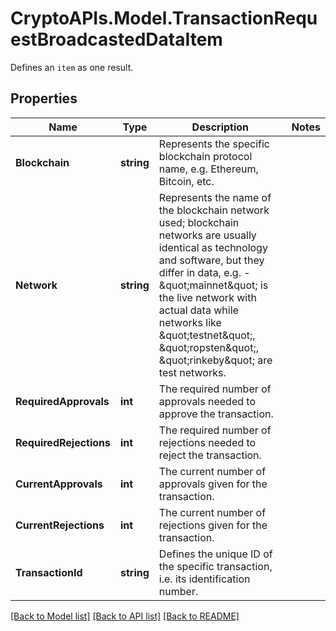 # CryptoAPIs.Model.TransactionRequestBroadcastedDataItem
Defines an `item` as one result.

## Properties

Name | Type | Description | Notes
------------ | ------------- | ------------- | -------------
**Blockchain** | **string** | Represents the specific blockchain protocol name, e.g. Ethereum, Bitcoin, etc. | 
**Network** | **string** | Represents the name of the blockchain network used; blockchain networks are usually identical as technology and software, but they differ in data, e.g. - \&quot;mainnet\&quot; is the live network with actual data while networks like \&quot;testnet\&quot;, \&quot;ropsten\&quot;, \&quot;rinkeby\&quot; are test networks. | 
**RequiredApprovals** | **int** | The required number of approvals needed to approve the transaction. | 
**RequiredRejections** | **int** | The required number of rejections needed to reject the transaction. | 
**CurrentApprovals** | **int** | The current number of approvals given for the transaction. | 
**CurrentRejections** | **int** | The current number of rejections given for the transaction. | 
**TransactionId** | **string** | Defines the unique ID of the specific transaction, i.e. its identification number. | 

[[Back to Model list]](../README.md#documentation-for-models) [[Back to API list]](../README.md#documentation-for-api-endpoints) [[Back to README]](../README.md)

